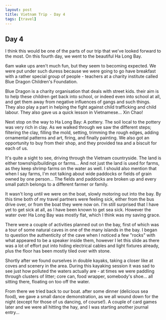 ```yaml
---
layout: post
title: Vietnam Trip - Day 4
tags: [travel]
---
```


## Day 4

I think this would be one of the parts of our trip that we've looked forward to the most. On this fourth day, we went to the beautiful Ha Long Bay.

6am wake ups aren't much fun, but they seem to becoming expected. We were put under such duress because we were going to go have breakfast with a rather special group of people - teachers at a charity institute called Blue Dragon Children's Foundation.

Blue Dragon is a charity organisation that deals with street kids. their aim is to help these children get back into school, or indeed even into school at all, and get them away from negative influences of gangs and such things. They also play a part in helping the fight against child trafficking and child labour. They also gave us a quick lesson in Vietnamese... Xin Chao!

Next stop on the way to  Ha Long Bay: A pottery. The soil local to the pottery was very rich in clay. As we walked through we saw the different steps; filtering the clay, filling the mold, setting, trimming the rough edges, adding ornamental patterns and art, firing, and finally painting. We also got an opportunity to buy from their shop, and they provided tea and a biscuit for each of us.

It's quite a sight to see, driving through the Vietnam countryside. The land is either township/buildings or farms... And not just the land is used for farms, as they keep shrimp farms on the water as well. I should also mention that when I say farms, I'm not talking about wide paddocks or fields of grain owned by one person... The fields and paddocks are broken up and every small patch belongs to a different farmer or family.

It wasn't long until we were on the boat, slowly motoring out into the bay. By this time both of my travel partners were feeling sick, either from the bus drive over, or from the boat they were now on. I'm still surprised that I have yet to get sick at all, as  I have been known to get sea sick. However the water over Ha Long Bay was mostly flat, which I think was my saving grace.

There were a couple of activities planned out on the bay, first of which was a tour of some natural caves in one of the many islands in the bay. I began to question the authenticity of the cave when I noticed a few "rocks" with what appeared to be a speaker inside them, however I let this slide as there was a lot of effort put into hiding electrical cables and light fixtures already, plus the floor has been mostly tiled over with stone.

Shortly after we found ourselves in double kayaks, taking a closer like at coves and scenery in the area. During this kayaking session it was sad to see just how polluted the waters actually are - at times we were paddling through clusters of litter; core can, food wrapper, somebody's shoe... all sitting there, floating on too off the water.

From there we tried back to our boat. after some dinner (delicious sea food), we gave a small dance demonstration, as we all wound down for the night (except for those of us dancing, of course!). A couple of card games later and we were all hitting the hay, and I was starting another journal entry...
